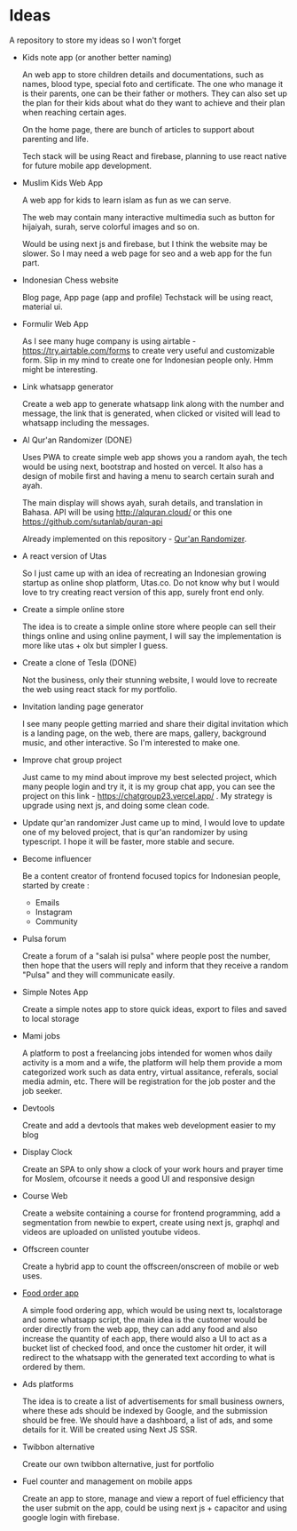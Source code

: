 # Ideas

A repository to store my ideas so I won't forget

- Kids note app (or another better naming)

  An web app to store children details and documentations, such as names, blood type, special foto and certificate.
  The one who manage it is their parents, one can be their father or mothers. They can also set up the plan for their kids about what do they want to achieve and their plan when reaching certain ages.

  On the home page, there are bunch of articles to support about parenting and life.

  Tech stack will be using React and firebase, planning to use react native for future mobile app development.

- Muslim Kids Web App

  A web app for kids to learn islam as fun as we can serve.

  The web may contain many interactive multimedia such as button for hijaiyah, surah, serve colorful images and so on.

  Would be using next js and firebase, but I think the website may be slower. So I may need a web page for seo and a web app for the fun part.

- Indonesian Chess website

  Blog page, App page (app and profile)
  Techstack will be using react, material ui.

- Formulir Web App

  As I see many huge company is using airtable - https://try.airtable.com/forms to create very useful and customizable form. Slip in my mind to create one for Indonesian people only. Hmm might be interesting.

- Link whatsapp generator

  Create a web app to generate whatsapp link along with the number and message, the link that is generated, when clicked or visited will lead to whatsapp including the messages.

- Al Qur'an Randomizer (DONE)

  Uses PWA to create simple web app shows you a random ayah, the tech would be using next, bootstrap and hosted on vercel. It also has a design of mobile first and having a menu to search certain surah and ayah.

  The main display will shows ayah, surah details, and translation in Bahasa. API will be using http://alquran.cloud/ or this one https://github.com/sutanlab/quran-api

  Already implemented on this repository - [Qur'an Randomizer](https://github.com/SamX23/read-random-ayah).

- A react version of Utas

  So I just came up with an idea of recreating an Indonesian growing startup as online shop platform, Utas.co. Do not know why but I would love to try creating react version of this app, surely front end only.

- Create a simple online store

  The idea is to create a simple online store where people can sell their things online and using online payment, I will say the implementation is more like utas + olx but simpler I guess.

- Create a clone of Tesla (DONE)

  Not the business, only their stunning website, I would love to recreate the web using react stack for my portfolio.

- Invitation landing page generator

  I see many people getting married and share their digital invitation which is a landing page, on the web, there are maps, gallery, background music, and other interactive. So I'm interested to make one.

- Improve chat group project

  Just came to my mind about improve my best selected project, which many people login and try it, it is my group chat app, you can see the project on this link - https://chatgroup23.vercel.app/ . My strategy is upgrade using next js, and doing some clean code.

- Update qur'an randomizer
  Just came up to mind, I would love to update one of my beloved project, that is qur'an randomizer by using typescript. I hope it will be faster, more stable and secure.

- Become influencer

  Be a content creator of frontend focused topics for Indonesian people, started by create :

  - Emails
  - Instagram
  - Community

- Pulsa forum

  Create a forum of a "salah isi pulsa" where people post the number, then hope that the users will reply and inform that they receive a random "Pulsa" and they will communicate easily.

- Simple Notes App

  Create a simple notes app to store quick ideas, export to files and saved to local storage

- Mami jobs

  A platform to post a freelancing jobs intended for women whos daily activity is a mom and a wife, the platform will help them provide a mom categorized work such as data entry, virtual assitance, referals, social media admin, etc. There will be registration for the job poster and the job seeker.

- Devtools

  Create and add a devtools that makes web development easier to my blog

- Display Clock

  Create an SPA to only show a clock of your work hours and prayer time for Moslem, ofcourse it needs a good UI and responsive design

- Course Web

  Create a website containing a course for frontend programming, add a segmentation from newbie to expert, create using next js, graphql and videos are uploaded on unlisted youtube videos.

- Offscreen counter

  Create a hybrid app to count the offscreen/onscreen of mobile or web uses.

- [Food order app](https://github.com/SamX23/food-order-app)

  A simple food ordering app, which would be using next ts, localstorage and some whatsapp script, the main idea is the customer would be order directly from the web app, they can add any food and also increase the quantity of each app, there would also a UI to act as a bucket list of checked food, and once the customer hit order, it will redirect to the whatsapp with the generated text according to what is ordered by them.

- Ads platforms

  The idea is to create a list of advertisements for small business owners, where these ads should be indexed by Google, and the submission should be free. We should have a dashboard, a list of ads, and some details for it.
  Will be created using Next JS SSR.

- Twibbon alternative

  Create our own twibbon alternative, just for portfolio

- Fuel counter and management on mobile apps

  Create an app to store, manage and view a report of fuel efficiency that the user submit on the app, could be using next js + capacitor and using google login with firebase.
